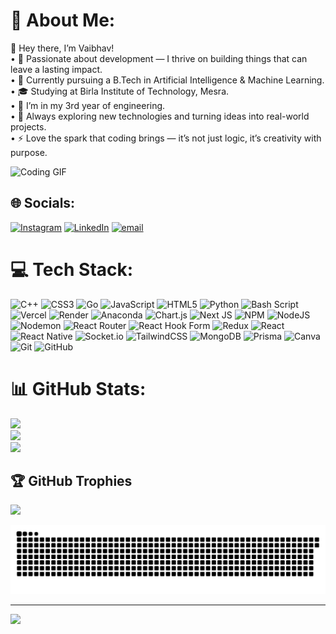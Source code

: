 # 💫 About Me:
👋 Hey there, I’m Vaibhav!<br>	•	🎯 Passionate about development — I thrive on building things that can leave a lasting impact.<br>	•	🧠 Currently pursuing a B.Tech in Artificial Intelligence & Machine Learning.<br>	•	🎓 Studying at Birla Institute of Technology, Mesra.<br>	•	📅 I’m in my 3rd year of engineering.<br>	•	🚀 Always exploring new technologies and turning ideas into real-world projects.<br>	•	⚡ Love the spark that coding brings — it’s not just logic, it’s creativity with purpose.

![Coding GIF](https://media4.giphy.com/media/v1.Y2lkPTc5MGI3NjExZjFrbjhtdzdiNG5iMmNpOXBuMjR3OWd3bm4wM3ZrcmJ4Ymw2Mzh5ciZlcD12MV9pbnRlcm5hbF9naWZfYnlfaWQmY3Q9Zw/XAdbHJywVjF5K/giphy.gif)
## 🌐 Socials:
[![Instagram](https://img.shields.io/badge/Instagram-%23E4405F.svg?logo=Instagram&logoColor=white)](https://instagram.com/vaibhav_dangaich_) [![LinkedIn](https://img.shields.io/badge/LinkedIn-%230077B5.svg?logo=linkedin&logoColor=white)](https://linkedin.com/in/vaibhav-dangaich) [![email](https://img.shields.io/badge/Email-D14836?logo=gmail&logoColor=white)](mailto:vaibhavdangaich@gmail.com) 


# 💻 Tech Stack:
![C++](https://img.shields.io/badge/c++-%2300599C.svg?style=for-the-badge&logo=c%2B%2B&logoColor=white) ![CSS3](https://img.shields.io/badge/css3-%231572B6.svg?style=for-the-badge&logo=css3&logoColor=white) ![Go](https://img.shields.io/badge/go-%2300ADD8.svg?style=for-the-badge&logo=go&logoColor=white) ![JavaScript](https://img.shields.io/badge/javascript-%23323330.svg?style=for-the-badge&logo=javascript&logoColor=%23F7DF1E) ![HTML5](https://img.shields.io/badge/html5-%23E34F26.svg?style=for-the-badge&logo=html5&logoColor=white) ![Python](https://img.shields.io/badge/python-3670A0?style=for-the-badge&logo=python&logoColor=ffdd54) ![Bash Script](https://img.shields.io/badge/bash_script-%23121011.svg?style=for-the-badge&logo=gnu-bash&logoColor=white) ![Vercel](https://img.shields.io/badge/vercel-%23000000.svg?style=for-the-badge&logo=vercel&logoColor=white) ![Render](https://img.shields.io/badge/Render-%46E3B7.svg?style=for-the-badge&logo=render&logoColor=white) ![Anaconda](https://img.shields.io/badge/Anaconda-%2344A833.svg?style=for-the-badge&logo=anaconda&logoColor=white) ![Chart.js](https://img.shields.io/badge/chart.js-F5788D.svg?style=for-the-badge&logo=chart.js&logoColor=white) ![Next JS](https://img.shields.io/badge/Next-black?style=for-the-badge&logo=next.js&logoColor=white) ![NPM](https://img.shields.io/badge/NPM-%23CB3837.svg?style=for-the-badge&logo=npm&logoColor=white) ![NodeJS](https://img.shields.io/badge/node.js-6DA55F?style=for-the-badge&logo=node.js&logoColor=white) ![Nodemon](https://img.shields.io/badge/NODEMON-%23323330.svg?style=for-the-badge&logo=nodemon&logoColor=%BBDEAD) ![React Router](https://img.shields.io/badge/React_Router-CA4245?style=for-the-badge&logo=react-router&logoColor=white) ![React Hook Form](https://img.shields.io/badge/React%20Hook%20Form-%23EC5990.svg?style=for-the-badge&logo=reacthookform&logoColor=white) ![Redux](https://img.shields.io/badge/redux-%23593d88.svg?style=for-the-badge&logo=redux&logoColor=white) ![React](https://img.shields.io/badge/react-%2320232a.svg?style=for-the-badge&logo=react&logoColor=%2361DAFB) ![React Native](https://img.shields.io/badge/react_native-%2320232a.svg?style=for-the-badge&logo=react&logoColor=%2361DAFB) ![Socket.io](https://img.shields.io/badge/Socket.io-black?style=for-the-badge&logo=socket.io&badgeColor=010101) ![TailwindCSS](https://img.shields.io/badge/tailwindcss-%2338B2AC.svg?style=for-the-badge&logo=tailwind-css&logoColor=white) ![MongoDB](https://img.shields.io/badge/MongoDB-%234ea94b.svg?style=for-the-badge&logo=mongodb&logoColor=white) ![Prisma](https://img.shields.io/badge/Prisma-3982CE?style=for-the-badge&logo=Prisma&logoColor=white) ![Canva](https://img.shields.io/badge/Canva-%2300C4CC.svg?style=for-the-badge&logo=Canva&logoColor=white) ![Git](https://img.shields.io/badge/git-%23F05033.svg?style=for-the-badge&logo=git&logoColor=white) ![GitHub](https://img.shields.io/badge/github-%23121011.svg?style=for-the-badge&logo=github&logoColor=white)
# 📊 GitHub Stats:
![](https://github-readme-stats.vercel.app/api?username=VaibhavDangaich&theme=monokai&hide_border=false&include_all_commits=true&count_private=true)<br/>
![](https://nirzak-streak-stats.vercel.app/?user=VaibhavDangaich&theme=monokai&hide_border=false)<br/>
![](https://github-readme-stats.vercel.app/api/top-langs/?username=VaibhavDangaich&theme=monokai&hide_border=false&include_all_commits=true&count_private=true&layout=compact)

## 🏆 GitHub Trophies
![](https://github-profile-trophy.vercel.app/?username=VaibhavDangaich&theme=onedark&no-frame=false&no-bg=false&margin-w=4)

<picture>
  <source media="(prefers-color-scheme: dark)" srcset="https://raw.githubusercontent.com/VaibhavDangaich/VaibhavDangaich/output/github-snake-dark.svg" />
  <source media="(prefers-color-scheme: light)" srcset="https://raw.githubusercontent.com/VaibhavDangaich/VaibhavDangaich/output/github-snake.svg" />
  <img alt="github-snake" src="https://raw.githubusercontent.com/VaibhavDangaich/VaibhavDangaich/output/github-snake.svg" />
</picture>

---
[![](https://visitcount.itsvg.in/api?id=VaibhavDangaich&icon=0&color=0)](https://visitcount.itsvg.in)

<!-- Proudly created with GPRM ( https://gprm.itsvg.in ) -->


